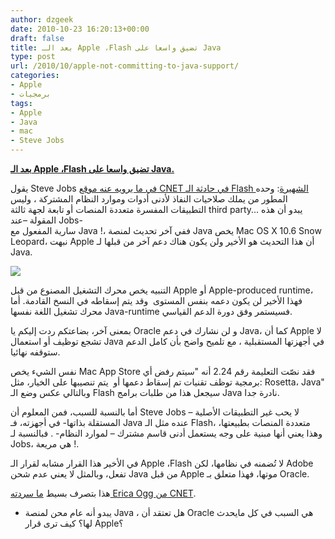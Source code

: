 ```yaml
---
author: dzgeek
date: 2010-10-23 16:20:13+00:00
draft: false
title: بعد الـ Apple ،Flash تضيق واسعا على Java
type: post
url: /2010/10/apple-not-committing-to-java-support/
categories:
- Apple
- برمجيات
tags:
- Apple
- Java
- mac
- Steve Jobs
---
```


**[بعد الـ Apple ،Flash تضيق واسعا على Java.](https://www.it-scoop.com/2010/10/apple-not-committing-to-java-support)**




يقول Steve Jobs [في ما يرويه عنه موقع CNET في حادثة الـ Flash الشهيرة](http://news.cnet.com/8301-30685_3-20003742-264.html): وحده المطور من يملك صلاحيات النفاذ لأدنى أدوات وموارد النظام المشتركة ، وليس التطبيقات المفسرة متعددة المنصات أو تابعة لجهة ثالثة third party... يبدو أن هذه المقولة –عند Jobs- سارية المفعول مع Java !، ففي آخر تحديث لمنصة Java يخص Mac OS X 10.6 Snow Leopard، نبهت Apple أن هذا التحديث هو الأخير ولن يكون هناك دعم آخر من قبلها لـ Java.


[![](https://www.it-scoop.com/wp-content/uploads/2010/10/Picture_63.png)
](https://www.it-scoop.com/2010/10/apple-not-committing-to-java-support)

التنبيه يخص محرك التشغيل المصنوع من قبل Apple أو Apple-produced runtime، فهذا الأخير لن يكون دعمه بنفس المستوى  وقد يتم إسقاطه في النسخ القادمة. أما محرك تشغيل اللغة نفسها Java-runtime فسيستمر وفق دورة الدعم القياسي.

بمعنى آخر، بضاعتكم ردت إليكم يا Oracle و لن نشارك في دعم Java، كما أن Apple لا تشجع توظيف أو استعمال Java في أجهزتها المستقبلية ، مع تلميح واضح بأن كامل الدعم ستوقفه نهائيا.

نفس الشيء يخص Mac App Store فقد نصّت التعليمة رقم 2.24 أنه "سيتم رفض أي برمجية توظف تقنيات تم إسقاط دعمها أو  يتم تنصيبها على الخيار، مثل: Rosetta، Java" وبالتالي عكس وضع الـ Flash سيجعل هذا من طلبات برامج Java نادرة جدا.

أما بالنسبة للسبب، فمن المعلوم أن Steve Jobs لا يحب غير التطبيقات الأصلية – المستقلة بذاتها- في أجهزته، فـ Java عنده مثل الـ Flash، متعددة المنصات بطبيعتها، وهذا يعني أنها مبنية على وجه يستعمل أدنى قاسم مشترك – لموارد النظام- . فبالنسبة لـ Jobs، هي مريعة !.

في الأخير هذا القرار مشابه لقرار الـ Apple ،Flash لا تُضمنه في نظامها، لكن Adobe تفعل، وبالمثل لا يعني عدم شحن Java من قبل Apple موتها، فهذا متعلق بـ Oracle.

هذا بتصرف بسيط [ما سردته Erica Ogg من CNET](http://news.cnet.com/8301-31021_3-20020338-260.html?part=rss&tag=feed&subj=News-Apple).

- يبدو أنه عام محن لمنصة Java ، هل تعتقد أن Oracle هي السبب في كل مايحدث لها؟ كيف ترى قرار Apple؟
